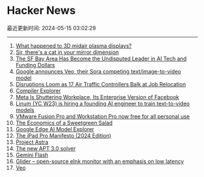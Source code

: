 # Hacker News

最近更新时间: 2024-05-15 03:02:29

--- 
1. [What happened to 3D midair plasma displays?](https://spectrum.ieee.org/femtosecond-lasers-create-3d-midair-plasma-displays-you-can-touch) 
2. [Sir, there's a cat in your mirror dimension](https://lcamtuf.substack.com/p/sir-theres-a-cat-in-your-mirror-dimension) 
3. [The SF Bay Area Has Become the Undisputed Leader in AI Tech and Funding Dollars](https://news.crunchbase.com/ai/sf-bay-area-leads-tech-startup-funding/) 
4. [Google announces Veo, their Sora competing text/image-to-video model](https://aitestkitchen.withgoogle.com/tools/video-fx) 
5. [Disruptions Loom as 17 Air Traffic Controllers Balk at Job Relocation](https://www.nytimes.com/2024/05/14/us/politics/air-traffic-controllers-job-relocation.html) 
6. [Compiler Explorer](https://thechipletter.substack.com/p/compiler-explorer) 
7. [Meta Is Shuttering Workplace, Its Enterprise Version of Facebook](https://finance.yahoo.com/news/meta-shuttering-workplace-enterprise-version-170030864.html) 
8. [Linum (YC W23) is hiring a founding AI engineer to train text-to-video models](https://www.workatastartup.com/jobs/66397) 
9. [VMware Fusion Pro and Workstation Pro now free for all personal use](https://blogs.vmware.com/teamfusion/2024/05/fusion-pro-now-available-free-for-personal-use.html) 
10. [The Economics of a Sweetgreen Salad](https://sherwood.news/business/the-economics-of-a-usd15-sweetgreen-salad/) 
11. [Google Edge AI Model Explorer](https://github.com/google-ai-edge/model-explorer) 
12. [The iPad Pro Manifesto (2024 Edition)](https://www.highcaffeinecontent.com/blog/20240514-The-iPad-Pro-Manifesto-(2024-Edition)) 
13. [Project Astra](https://www.theverge.com/2024/5/14/24156296/google-ai-gemini-astra-assistant-live-io) 
14. [The new APT 3.0 solver](https://blog.jak-linux.org/2024/05/14/solver3/) 
15. [Gemini Flash](https://deepmind.google/technologies/gemini/flash/) 
16. [Glider – open-source eInk monitor with an emphasis on low latency](https://github.com/Modos-Labs/Glider) 
17. [Veo](https://deepmind.google/technologies/veo/) 
